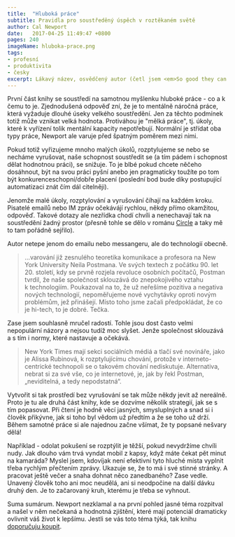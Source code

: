 ```yaml
---
title:  "Hluboká práce"
subtitle: Pravidla pro soustředěný úspěch v roztěkaném světě
author: Cal Newport
date:   2017-04-25 11:49:47 +0800
pages: 240
imageName: hluboka-prace.png
tags:
- profesní
- produktivita
- česky
excerpt: Lákavý název, osvědčený autor (četl jsem <em>So good they can't ignore you</em> a byla perfektní), oblíbené vydavatelství. Navíc ve slevě za půlku. Kdo by odolal! Ale ouha&hellip; Při četbě mi přišlo, že říká naprosto jasné a elementární věci. &bdquo;To je přece jasný, že se musím soustředit, když chci udělat rozumnou práci...&ldquo;. A ouha. Po dočtení jsem si začal naplno uvědomovat, kde všude mám problémy&hellip;
---
```

První část knihy se soustředí na samotnou myšlenku hluboké práce - co a k čemu to je. Zjednodušená odpověď zní, že je to mentálně náročná práce, která vyžaduje dlouhé úseky velkého soustředění. Jen za těchto podmínek totiž může vznikat velká hodnota. Protiváhou je "mělká práce", tj. úkoly, které k vyřízení tolik mentální kapacity nepotřebují. Normální je střídat oba typy práce, Newport ale varuje před špatným poměrem mezi nimi.

Pokud totiž vyřizujeme mnoho malých úkolů, rozptylujeme se nebo se necháme vyrušovat, naše schopnost soustředit se (a tím pádem i schopnost dělat hodnotnou práci), se snižuje. To je blbé pokud chcete něčeho dosáhnout, být na svou práci pyšní anebo jen pragmaticky toužíte po tom být konkurenceschopní/dobře placení (poslední bod bude díky postupující automatizaci znát čím dál citelněji).

Jenomže malé úkoly, rozptylování a vyrušování číhají na každém kroku. Pisatelé emailů nebo IM zpráv očekávájí rychlou, někdy přímo okamžitou, odpověď. Takové dotazy ale nezřídka chodí chvíli a nenechavají tak na soustředění žadný prostor (přesně tohle se dělo v románu [Circle](http://jenahajek.com/knihy/the-circle/) a taky mě to tam pořádně sejřilo).

Autor netepe jenom do emailu nebo messangeru, ale do technologií obecně.

> &hellip;varování již zesnulého teoretika komunikace a profesora na New York University Neila Postmana. Ve svých textech z počátku 90. let 20. století, kdy se prvně rozjela revoluce osobních počítačů, Postman tvrdil, že naše společnost sklouzává do znepokojivého vztahu k technologiím. Poukazoval na to, že už neřešíme pozitiva a negativa nových technologií, nepoměřujeme nové vychytávky oproti novým problémům, jež přinášejí. Místo toho jsme začali předpokládat, že co je hi-tech, to je dobré. Tečka.

Zase jsem souhlasně mručel radostí. Tohle jsou dost často velmi nepopulární názory a nejsou tudíž moc slyšet. Jenže společnost sklouzává a s tím i normy, které nastavuje a očekává.

> New York Times mají sekci sociálních médiá a tlačí své novináře, jako je Alissa Rubinová, k rozptylujícímu chování, protože v interneto-centrické technopoli se o takovém chování nediskutuje. Alternativa, nebrat si za své vše, co je internetové, je, jak by řekl Postman, &bdquo;neviditelná, a tedy nepodstatná&ldquo;.

Vytvořit si tak prostředí bez vyrušování se tak může někdy jevit až nereálně. Proto je tu ale druhá část knihy, kde se dozvíme několik strategií, jak se s tím popasovat. Při čtení je hodně věcí jasných, smysluplných a snad si i člověk přikývne, jak si toho byl vědom už předtím a že se toho už drží. Během samotné práce si ale najednou začne všímat, že ty popsané nešvary dělá!

Například - odolat pokušení se rozptýlit je těžší, pokud nevydržíme chvíli nudy. Jak dlouho vám trvá vyndat mobil z kapsy, když máte čekat pět minut na kamaráda? Myslel jsem, kdovíjak není efektivní tyto hluché místa vyplnit třeba rychlým přečtením zprávy. Ukazuje se, že to má i své stinné stránky. A pracovat ještě večer a snaha dohnat něco zanedbaného? Zase vedle. Unavený člověk toho ani moc neudělá, ani si neodpočine na další dávku druhý den. Je to začarovaný kruh, kterému je třeba se vyhnout.

Suma sumárum. Newport nezklamal a na první pohled jasné téma rozpitval a našel v něm nečekaná a hodnotná zjištění, které mají potenciál dramaticky ovlivnit váš život k lepšímu. Jestli se vás toto téma týká, tak knihu <a href="https://www.melvil.cz/kniha-hluboka-prace/" target="_blank" title="kniha na melvil.cz">doporučuju koupit</a>.
